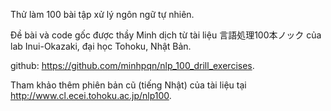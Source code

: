 Thử làm 100 bài tập xử lý ngôn ngữ tự nhiên.

Đề bài và code gốc được thầy Minh dịch từ tài liệu 言語処理100本ノック của lab Inui-Okazaki, đại học Tohoku, Nhật Bản.

github: https://github.com/minhpqn/nlp_100_drill_exercises.

Tham khảo thêm phiên bản cũ (tiếng Nhật) của tài liệu tại http://www.cl.ecei.tohoku.ac.jp/nlp100.


